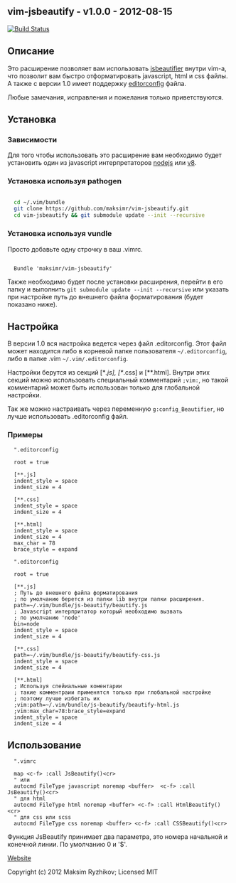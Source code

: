 vim-jsbeautify - v1.0.0 - 2012-08-15
---------------------------------------------------
[![Build Status](https://secure.travis-ci.org/maksimr/vim-jsbeautify.png)](http://travis-ci.org/maksimr/vim-jsbeautify)

Описание
------------

Это расширение позволяет вам использовать [jsbeautifier](http://jsbeautifier.org/)
внутри vim-а, что позволит вам быстро отформатировать javascript, html и css файлы.
А также с версии 1.0 имеет поддержку [editorconfig](http://editorconfig.org/) файла.

Любые замечания, исправления и пожелания только приветствуются.

Установка
------------

### Зависимости
Для того чтобы использовать это расширение вам необходимо
будет установить один из javascript интерпретаторов
[nodejs](http://nodejs.org/) или [v8](http://code.google.com/p/v8/).

### Установка используя pathogen

```bash

  cd ~/.vim/bundle
  git clone https://github.com/maksimr/vim-jsbeautify.git
  cd vim-jsbeautify && git submodule update --init --recursive

```

### Установка используя vundle

Просто добавьте одну строчку в ваш .vimrc.

```vim

  Bundle 'maksimr/vim-jsbeautify'

```

Также необходимо будет после установки расширения, перейти в его папку
и выполнить ```git submodule update --init --recursive``` или указать
при настройке путь до внешнего файла форматирования (будет показано ниже).

Настройка
-------------

В версии 1.0 вся настройка ведется через файл .editorconfig.
Этот файл может находится либо в корневой папке пользователя ```~/.editorconfig```,
либо в папке .vim ```~/.vim/.editorconfig```.

Настройки берутся из секций [\**.js], [\**.css] и [**.html]. Внутри этих
секций можно использовать специальный комментарий ```;vim:```, но такой комментарий
может быть использован только для глобальной настройки.

Так же можно настраивать через переменную ```g:config_Beautifier```, но лучше использовать .editorconfig файл.


### Примеры

```editorconfig
  ".editorconfig

  root = true

  [**.js]
  indent_style = space
  indent_size = 4

  [**.css]
  indent_style = space
  indent_size = 4

  [**.html]
  indent_style = space
  indent_size = 4
  max_char = 78
  brace_style = expand

```

```editorconfig
  ".editorconfig

  root = true

  [**.js]
  ; Путь до внешнего файла форматирования
  ; по умолчанию берется из папки lib внутри папки расширения.
  path=~/.vim/bundle/js-beautify/beautify.js
  ; Javascript интерпритатор который необходимо вызвать
  ; по умолчанию 'node'
  bin=node
  indent_style = space
  indent_size = 4

  [**.css]
  path=~/.vim/bundle/js-beautify/beautify-css.js
  indent_style = space
  indent_size = 4

  [**.html]
  ; Используя спейиальные коментарии
  ; такие комментраии применятся только при глобальной настройке
  ; поэтому лучше избегать их
  ;vim:path=~/.vim/bundle/js-beautify/beautify-html.js
  ;vim:max_char=78:brace_style=expand
  indent_style = space
  indent_size = 4

```

Использование
-------------

```vim
  ".vimrc

  map <c-f> :call JsBeautify()<cr>
  " или
  autocmd FileType javascript noremap <buffer>  <c-f> :call JsBeautify()<cr>
  " для html
  autocmd FileType html noremap <buffer> <c-f> :call HtmlBeautify()<cr>
  " для css или scss
  autocmd FileType css noremap <buffer> <c-f> :call CSSBeautify()<cr>

```

Функция JsBeautify принимает два параметра, это номера начальной и конечной линии.
По умолчанию 0 и '$'.


[Website](http://github.com/)

Copyright (c) 2012 Maksim Ryzhikov; Licensed MIT
